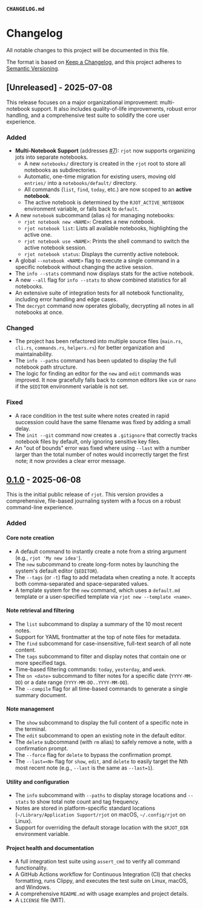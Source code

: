 ### `CHANGELOG.md`

# Changelog

All notable changes to this project will be documented in this file.

The format is based on [Keep a Changelog](https://keepachangelog.com/en/1.0.0/),
and this project adheres to [Semantic Versioning](https://semver.org/spec/v2.0.0.html).

## [Unreleased] - 2025-07-08

This release focuses on a major organizational improvement: multi-notebook support. It also includes quality-of-life improvements, robust error handling, and a comprehensive test suite to solidify the core user experience.

### Added

  * **Multi-Notebook Support** (addresses [\#7](https://github.com/bgreenwell/rjot/issues/7)): `rjot` now supports organizing jots into separate notebooks.
      * A new `notebooks/` directory is created in the `rjot` root to store all notebooks as subdirectories.
      * Automatic, one-time migration for existing users, moving old `entries/` into a `notebooks/default/` directory.
      * All commands (`list`, `find`, `today`, etc.) are now scoped to an **active notebook**.
      * The active notebook is determined by the `RJOT_ACTIVE_NOTEBOOK` environment variable, or falls back to `default`.
  * A new `notebook` subcommand (alias `n`) for managing notebooks:
      * `rjot notebook new <NAME>`: Creates a new notebook.
      * `rjot notebook list`: Lists all available notebooks, highlighting the active one.
      * `rjot notebook use <NAME>`: Prints the shell command to switch the active notebook session.
      * `rjot notebook status`: Displays the currently active notebook.
  * A global `--notebook <NAME>` flag to execute a single command in a specific notebook without changing the active session.
  * The `info --stats` command now displays stats for the active notebook.
  * A new `--all` flag for `info --stats` to show combined statistics for all notebooks.
  * An extensive suite of integration tests for all notebook functionality, including error handling and edge cases.
  * The `decrypt` command now operates globally, decrypting all notes in all notebooks at once.

### Changed

  * The project has been refactored into multiple source files (`main.rs`, `cli.rs`, `commands.rs`, `helpers.rs`) for better organization and maintainability.
  * The `info --paths` command has been updated to display the full notebook path structure.
  * The logic for finding an editor for the `new` and `edit` commands was improved. It now gracefully falls back to common editors like `vim` or `nano` if the `$EDITOR` environment variable is not set.

### Fixed

  * A race condition in the test suite where notes created in rapid succession could have the same filename was fixed by adding a small delay.
  * The `init --git` command now creates a `.gitignore` that correctly tracks notebook files by default, only ignoring sensitive key files.
  * An "out of bounds" error was fixed where using `--last` with a number larger than the total number of notes would incorrectly target the first note; it now provides a clear error message.

## [0.1.0](https://github.com/bgreenwell/rjot/releases/tag/v0.1.0) - 2025-06-08

This is the initial public release of `rjot`. This version provides a comprehensive, file-based journaling system with a focus on a robust command-line experience.

### Added

#### Core note creation
- A default command to instantly create a note from a string argument (e.g., `rjot 'My new idea'`).
- The `new` subcommand to create long-form notes by launching the system's default editor (`$EDITOR`).
- The `--tags` (or `-t`) flag to add metadata when creating a note. It accepts both comma-separated and space-separated values.
- A template system for the `new` command, which uses a `default.md` template or a user-specified template via `rjot new --template <name>`.

#### Note retrieval and filtering
- The `list` subcommand to display a summary of the 10 most recent notes.
- Support for YAML frontmatter at the top of note files for metadata.
- The `find` subcommand for case-insensitive, full-text search of all note content.
- The `tags` subcommand to filter and display notes that contain one or more specified tags.
- Time-based filtering commands: `today`, `yesterday`, and `week`.
- The `on <date>` subcommand to filter notes for a specific date (`YYYY-MM-DD`) or a date range (`YYYY-MM-DD..YYYY-MM-DD`).
- The `--compile` flag for all time-based commands to generate a single summary document.

#### Note management
- The `show` subcommand to display the full content of a specific note in the terminal.
- The `edit` subcommand to open an existing note in the default editor.
- The `delete` subcommand (with `rm` alias) to safely remove a note, with a confirmation prompt.
- The `--force` flag for `delete` to bypass the confirmation prompt.
- The `--last=<N>` flag for `show`, `edit`, and `delete` to easily target the Nth most recent note (e.g., `--last` is the same as `--last=1`).

#### Utility and configuration
- The `info` subcommand with `--paths` to display storage locations and `--stats` to show total note count and tag frequency.
- Notes are stored in platform-specific standard locations (`~/Library/Application Support/rjot` on macOS, `~/.config/rjot` on Linux).
- Support for overriding the default storage location with the `$RJOT_DIR` environment variable.

#### Project health and documentation
- A full integration test suite using `assert_cmd` to verify all command functionality.
- A GitHub Actions workflow for Continuous Integration (CI) that checks formatting, runs Clippy, and executes the test suite on Linux, macOS, and Windows.
- A comprehensive `README.md` with usage examples and project details.
- A `LICENSE` file (MIT).